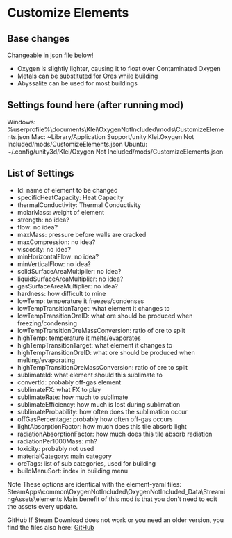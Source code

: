 # Customize Elements

Base changes
----------
Changeable in json file below!
* Oxygen is slightly lighter, causing it to float over Contaminated Oxygen
* Metals can be substituted for Ores while building
* Abyssalite can be used for most buildings

Settings found here (after running mod)
----------
Windows: %userprofile%\documents\Klei\OxygenNotIncluded\mods\CustomizeElements.json
Mac: ~Library/Application Support/unity.Klei.Oxygen Not Included/mods/CustomizeElements.json
Ubuntu: ~/.config/unity3d/Klei/Oxygen Not Included/mods/CustomizeElements.json

List of Settings
----------
* Id: name of element to be changed
* specificHeatCapacity: Heat Capacity
* thermalConductivity: Thermal Conductivity
* molarMass: weight of element
* strength: no idea?
* flow: no idea?
* maxMass: pressure before walls are cracked
* maxCompression: no idea?
* viscosity: no idea?
* minHorizontalFlow: no idea?
* minVerticalFlow: no idea?
* solidSurfaceAreaMultiplier: no idea?
* liquidSurfaceAreaMultiplier: no idea?
* gasSurfaceAreaMultiplier: no idea?
* hardness: how difficult to mine
* lowTemp: temperature it freezes/condenses
* lowTempTransitionTarget: what element it changes to
* lowTempTransitionOreID: what ore should be produced when freezing/condensing
* lowTempTransitionOreMassConversion: ratio of ore to split
* highTemp: temperature it melts/evaporates
* highTempTransitionTarget: what element it changes to
* highTempTransitionOreID: what ore should be produced when melting/evaporating
* highTempTransitionOreMassConversion: ratio of ore to split
* sublimateId: what element should this sublimate to
* convertId: probably off-gas element
* sublimateFX: what FX to play
* sublimateRate: how much to sublimate
* sublimateEfficiency: how much is lost during sublimation
* sublimateProbability: how often does the sublimation occur
* offGasPercentage: probably how often off-gas occurs
* lightAbsorptionFactor: how much does this tile absorb light
* radiationAbsorptionFactor: how much does this tile absorb radiation
* radiationPer1000Mass: mh?
* toxicity: probably not used
* materialCategory: main category
* oreTags: list of sub categories, used for building
* buildMenuSort: index in building menu

Note
These options are identical with the element-yaml files: SteamApps\common\OxygenNotIncluded\OxygenNotIncluded_Data\StreamingAssets\elements
Main benefit of this mod is that you don't need to edit the assets every update.

GitHub
If Steam Download does not work or you need an older version, you find the files also here: [GitHub](https://github.com/Truinto/ONI-Modloader-SimpleMods/tree/master/Mods/)

